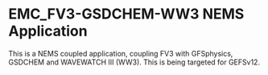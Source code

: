 EMC_FV3-GSDCHEM-WW3 NEMS Application
====================================

This is a NEMS coupled application, coupling FV3 with GFSphysics, GSDCHEM 
and WAVEWATCH III (WW3).  This is being targeted for GEFSv12.

